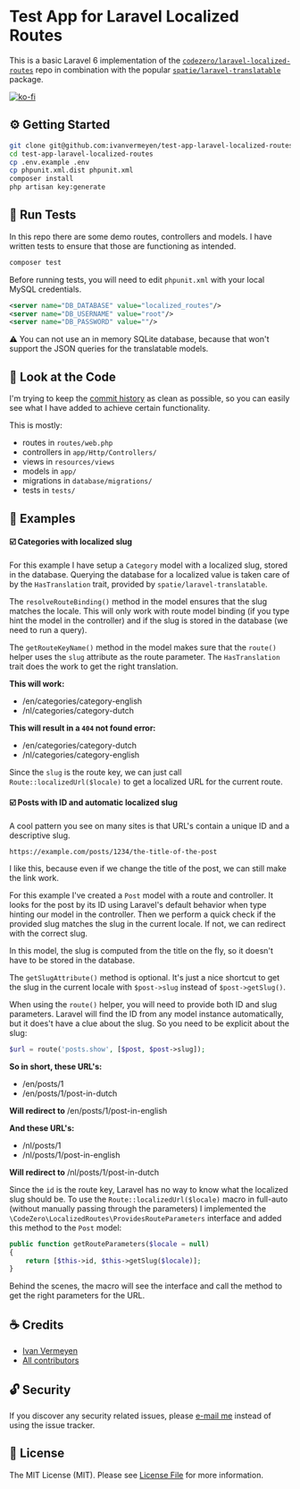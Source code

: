 # Test App for Laravel Localized Routes

This is a basic Laravel 6 implementation of the [`codezero/laravel-localized-routes`](https://github.com/codezero-be/laravel-localized-routes) repo
in combination with the popular [`spatie/laravel-translatable`](https://github.com/spatie/laravel-translatable) package.

[![ko-fi](https://www.ko-fi.com/img/githubbutton_sm.svg)](https://ko-fi.com/R6R3UQ8V)

## ⚙️ Getting Started

```bash
git clone git@github.com:ivanvermeyen/test-app-laravel-localized-routes.git
cd test-app-laravel-localized-routes
cp .env.example .env
cp phpunit.xml.dist phpunit.xml
composer install
php artisan key:generate
```

## 🧨 Run Tests

In this repo there are some demo routes, controllers and models.
I have written tests to ensure that those are functioning as intended.

```bash
composer test
```

Before running tests, you will need to edit `phpunit.xml` with your local MySQL credentials.

```xml
<server name="DB_DATABASE" value="localized_routes"/>
<server name="DB_USERNAME" value="root"/>
<server name="DB_PASSWORD" value=""/>
```

⚠️ You can not use an in memory SQLite database, because that won't support the JSON queries for the translatable models.

## 👀 Look at the Code

I'm trying to keep the [commit history](https://github.com/ivanvermeyen/test-app-laravel-localized-routes/commits/master) as clean as possible,
so you can easily see what I have added to achieve certain functionality.

This is mostly:

- routes in `routes/web.php`
- controllers in `app/Http/Controllers/`
- views in `resources/views`
- models in `app/`
- migrations in `database/migrations/`
- tests in `tests/`

## 📖 Examples

#### ☑️ Categories with localized slug

For this example I have setup a `Category` model with a localized slug, stored in the database.
Querying the database for a localized value is taken care of by the `HasTranslation` trait, provided by `spatie/laravel-translatable`.

The `resolveRouteBinding()` method in the model ensures that the slug matches the locale.
This will only work with route model binding (if you type hint the model in the controller)
and if the slug is stored in the database (we need to run a query).

The `getRouteKeyName()` method in the model makes sure that the `route()` helper uses the `slug` attribute as the route parameter.
The `HasTranslation` trait does the work to get the right translation.

**This will work:**

- /en/categories/category-english
- /nl/categories/category-dutch

**This will result in a `404` not found error:**

- /en/categories/category-dutch
- /nl/categories/category-english

Since the `slug` is the route key, we can just call `Route::localizedUrl($locale)` to get a localized URL for the current route.

#### ☑️ Posts with ID and automatic localized slug

A cool pattern you see on many sites is that URL's contain a unique ID and a descriptive slug.

```
https://example.com/posts/1234/the-title-of-the-post
```

I like this, because even if we change the title of the post, we can still make the link work.

For this example I've created a `Post` model with a route and controller.
It looks for the post by its ID using Laravel's default behavior when type hinting our model in the controller.
Then we perform a quick check if the provided slug matches the slug in the current locale.
If not, we can redirect with the correct slug.

In this model, the slug is computed from the title on the fly, so it doesn't have to be stored in the database.

The `getSlugAttribute()` method is optional. It's just a nice shortcut to get the slug in the current locale
with `$post->slug` instead of `$post->getSlug()`.

When using the `route()` helper, you will need to provide both ID and slug parameters.
Laravel will find the ID from any model instance automatically, but it does't have a clue about the slug.
So you need to be explicit about the slug:

```php
$url = route('posts.show', [$post, $post->slug]);
```

**So in short, these URL's:**

- /en/posts/1
- /en/posts/1/post-in-dutch

**Will redirect to** /en/posts/1/post-in-english

**And these URL's:**

- /nl/posts/1
- /nl/posts/1/post-in-english

**Will redirect to** /nl/posts/1/post-in-dutch

Since the `id` is the route key, Laravel has no way to know what the localized slug should be.
To use the `Route::localizedUrl($locale)` macro in full-auto (without manually passing through the parameters)
I implemented the `\CodeZero\LocalizedRoutes\ProvidesRouteParameters` interface and added this method to the `Post` model:

```php
public function getRouteParameters($locale = null)
{
    return [$this->id, $this->getSlug($locale)];
}
```

Behind the scenes, the macro will see the interface and call the method to get the right parameters for the URL. 

## ☕️ Credits

- [Ivan Vermeyen](https://byterider.io)
- [All contributors](../../contributors)

## 🔓 Security

If you discover any security related issues, please [e-mail me](mailto:ivan@codezero.be) instead of using the issue tracker.

## 📜 License

The MIT License (MIT). Please see [License File](LICENSE.md) for more information.
